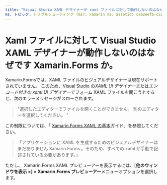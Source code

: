 ```yaml
---
title: "Visual Studio XAML デザイナーが xaml ファイルに対して動作しないのはなぜ Xamarin.Forms ですか?"
ms. トピック: トラブルシューティング (ms): xamarin ms. assetid: cab2eefb-c52f-4d81-866e-8f1feabbdd64: xamarin-forms author: davidbritch: dabritch ms. date: 04/25/2017 no loc: [ Xamarin.Forms , Xamarin.Essentials ]
---
```


# <a name="why-doesnt-the-visual-studio-xaml-designer-work-for-xamarinforms-xaml-files"></a>Xaml ファイルに対して Visual Studio XAML デザイナーが動作しないのはなぜです Xamarin.Forms か。

Xamarin.Formsでは、XAML ファイルのビジュアルデザイナーは現在サポートされていません。 このため、Visual Studio の*XAML Ui デザイナー*または*エンコード付きの xaml Ui デザイナー*でフォーム XAML ファイルを開こうとすると、次のエラーメッセージがスローされます。

> "選択したエディターでファイルを開くことができません。 別のエディターを選択してください。 "

この制限については、「 [ Xamarin.Forms XAML の基本](~/xamarin-forms/xaml/xaml-basics/index.md)ガイド」を参照してください。

> 「アプリケーションに XAML を生成するためのビジュアルデザイナーはまだありません Xamarin.Forms 。そのため、すべての xaml が手動で記述されている必要があります。」

ただし、 Xamarin.Forms XAML プレビューアーを表示するには、[**他のウィンドウを表示 >] > Xamarin.Forms プレビューアー**メニューオプションを選択します。
